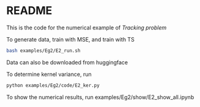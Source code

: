 # README
This is the code for the numerical example of *Tracking problem*

To generate data, train with MSE, and train with TS
```bash
bash examples/Eg2/E2_run.sh
```
Data can also be downloaded from huggingface 


To determine kernel variance, run 
```bash
python examples/Eg2/code/E2_ker.py
```

To show the numerical results, run examples/Eg2/show/E2_show_all.ipynb
